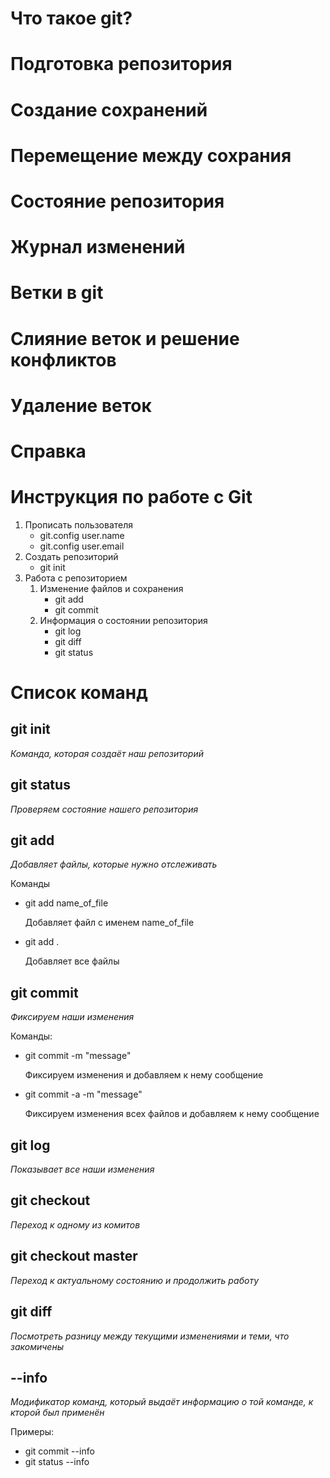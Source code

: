 # Что такое git?

# Подготовка репозитория

# Создание сохранений

# Перемещение между сохрания

# Состояние репозитория

# Журнал изменений

# Ветки в git

# Слияние веток и решение конфликтов

# Удаление веток

# Справка









# Инструкция по работе с Git 
1. Прописать пользователя
    * git.config user.name
    * git.config user.email
2. Создать репозиторий
   * git init
3. Работа с репозиторием
   1. Изменение файлов и сохранения
       * git add
       * git commit
   2. Информация о состоянии репозитория
      * git log
      * git diff
      * git status

# Список команд

## git init
*Команда, которая создаёт наш репозиторий*

## git status
*Проверяем состояние нашего репозитория*

## git add
*Добавляет файлы, которые нужно отслеживать*

Команды
* git add name_of_file

   Добавляет файл с именем name_of_file

* git add .
   
   Добавляет все файлы

## git commit
*Фиксируем наши изменения*

Команды:
* git commit -m "message"
    
     Фиксируем изменения и добавляем к нему сообщение

* git commit -a -m "message"

     Фиксируем изменения всех файлов и добавляем к нему сообщение

## git log
*Показывает все наши изменения*

## git checkout
*Переход к одному из комитов*

## git checkout master
*Переход к актуальному состоянию и продолжить работу*

## git diff
*Посмотреть разницу между текущими изменениями и теми, что закомичены*

## --info
*Модификатор команд, который выдаёт информацию о той команде, к кторой был применён* 

Примеры:

* git commit --info
* git status --info
